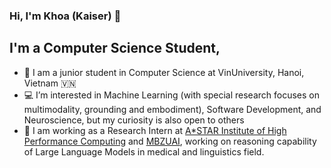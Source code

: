 ### Hi, I'm Khoa (Kaiser) 👋 

## I'm a Computer Science Student, 

- 🔭 I am a junior student in Computer Science at VinUniversity, Hanoi, Vietnam 🇻🇳
- 💻  I’m interested in Machine Learning (with special research focuses on multimodality, grounding and embodiment), Software Development, and Neuroscience, but my curiosity is also open to others
- 💼 I am working as a Research Intern at [A*STAR Institute of High Performance Computing](https://www.a-star.edu.sg/ihpc) and [MBZUAI](https://mbzuai.ac.ae), working on reasoning capability of Large Language Models in medical and linguistics field.
